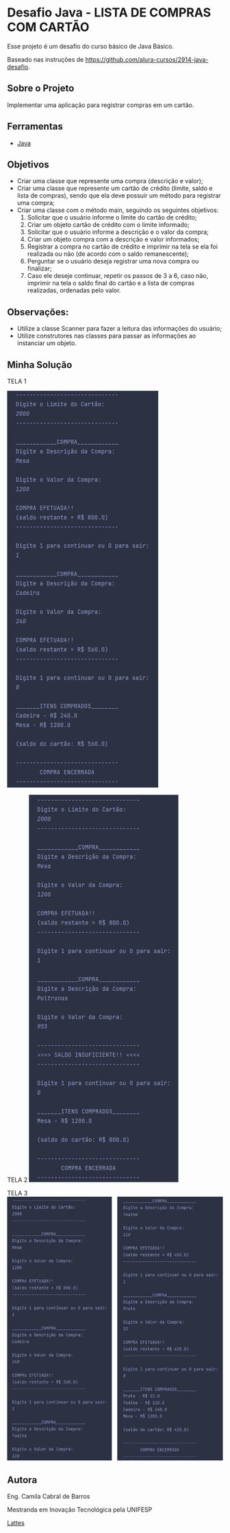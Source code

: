 # Desafio Java - LISTA DE COMPRAS COM CARTÃO

Esse projeto é um desafio do curso básico de Java Básico.

Baseado nas instruções de https://github.com/alura-cursos/2914-java-desafio.


## Sobre o Projeto

Implementar uma aplicação para registrar compras em um cartão.


## Ferramentas

- [Java](https://www.java.com/)

 
## Objetivos

- Criar uma classe que represente uma compra (descrição e valor);
- Criar uma classe que represente um cartão de crédito (limite, saldo e lista de compras), sendo que ela deve possuir um método para registrar uma compra;
- Criar uma classe com o método main, seguindo os seguintes objetivos:
  1. Solicitar que o usuário informe o limite do cartão de crédito;
  2. Criar um objeto cartão de crédito com o limite informado;
  3. Solicitar que o usuário informe a descrição e o valor da compra;
  4. Criar um objeto compra com a descrição e valor informados;
  5. Registrar a compra no cartão de crédito e imprimir na tela se ela foi realizada ou não (de acordo com o saldo remanescente);
  6. Perguntar se o usuário deseja registrar uma nova compra ou finalizar;
  7. Caso ele deseje continuar, repetir os passos de 3 a 6, caso não, imprimir na tela o saldo final do cartão e a lista de compras realizadas, ordenadas pelo valor.


## Observações:
- Utilize a classe Scanner para fazer a leitura das informações do usuário;
- Utilize construtores nas classes para passar as informações ao instanciar um objeto.


## Minha Solução

TELA 1

![image](https://github.com/Camila-Barros/DesafioJavaBasico3/blob/master/Image1.png)


TELA 2
![image](https://github.com/Camila-Barros/DesafioJavaBasico3/blob/master/Image2.png)

TELA 3
![image](https://github.com/Camila-Barros/DesafioJavaBasico3/blob/master/Image3.png)





## Autora

Eng. Camila Cabral de Barros

Mestranda em Inovação Tecnológica pela UNIFESP

[Lattes](http://lattes.cnpq.br/2066462797590469)

